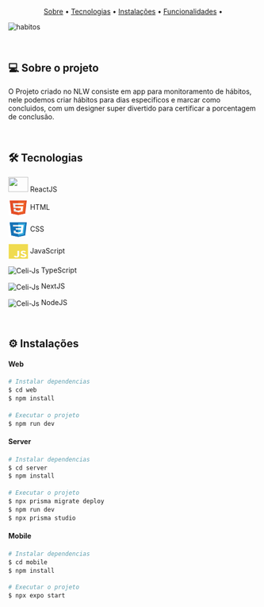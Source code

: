 <p align="center">
 <a href="#-sobre-o-projeto">Sobre</a> •
 <a href="#-tecnologias">Tecnologias</a> •
 <a href="#-instalação">Instalações</a> •
 <a href="#-funcionalidades">Funcionalidades</a> •
</p>

![habitos](https://user-images.githubusercontent.com/87941765/214681625-25a90d58-f2cf-4d79-8a65-072f7cc3c455.jpg)

&nbsp;
<a id="-sobre-o-projeto"></a>

## 💻 Sobre o projeto

 O Projeto criado no NLW  consiste em app para monitoramento de hábitos, nele podemos criar hábitos para dias especificos e marcar como concluidos, com um designer super divertido para certificar a porcentagem de conclusão.
 
 &nbsp;
<a id="-tecnologias"></a>

 ## 🛠 Tecnologias

 <img src="https://upload.wikimedia.org/wikipedia/commons/thumb/a/a7/React-icon.svg/1200px-React-icon.svg.png" width="40" height="30" /> ReactJS
 
  <img align="center" alt="Celi-HTML" height="30" width="40" src="https://raw.githubusercontent.com/devicons/devicon/master/icons/html5/html5-original.svg"> HTML

 <img align="center" alt="Celi-CSS" height="30" width="40" src="https://raw.githubusercontent.com/devicons/devicon/master/icons/css3/css3-original.svg"> CSS

 <img align="center" alt="Celi-Js" height="30" width="40" src="https://raw.githubusercontent.com/devicons/devicon/master/icons/javascript/javascript-plain.svg"> JavaScript
 
<img align="center" alt="Celi-Js" height="30" width="40" src="https://cdn.jsdelivr.net/gh/devicons/devicon/icons/typescript/typescript-original.svg" > TypeScript
 

 <img align="center" alt="Celi-Js" height="30" width="40" src="https://cdn.jsdelivr.net/gh/devicons/devicon/icons/nextjs/nextjs-line.svg" > NextJS
       
 <img  align="center" alt="Celi-Js" height="30" width="40" src="https://cdn.jsdelivr.net/gh/devicons/devicon/icons/nodejs/nodejs-plain-wordmark.svg" /> NodeJS
          
      
&nbsp;
<a id="-instalação"></a>

## ⚙️ Instalações
#### Web

```bash
# Instalar dependencias
$ cd web
$ npm install

# Executar o projeto
$ npm run dev
```

#### Server

```bash
# Instalar dependencias
$ cd server
$ npm install

# Executar o projeto
$ npx prisma migrate deploy
$ npm run dev
$ npx prisma studio
```

#### Mobile

```bash
# Instalar dependencias
$ cd mobile
$ npm install

# Executar o projeto
$ npx expo start
```
